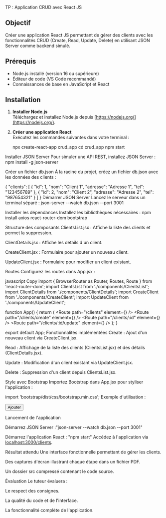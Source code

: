 TP : Application CRUD avec React JS

## Objectif
Créer une application React JS permettant de gérer des clients avec les fonctionnalités CRUD (Create, Read, Update, Delete) en utilisant JSON Server comme backend simulé.

## Prérequis
- Node.js installé (version 16 ou supérieure)
- Éditeur de code (VS Code recommandé)
- Connaissances de base en JavaScript et React

## Installation

1. **Installer Node.js**  
   Téléchargez et installez Node.js depuis [https://nodejs.org/](https://nodejs.org/).

2. **Créer une application React**  
   Exécutez les commandes suivantes dans votre terminal :

   npx create-react-app crud_app
   cd crud_app
   npm start
   
Installer JSON Server
Pour simuler une API REST, installez JSON Server : npm install -g json-server

Créer un fichier db.json
À la racine du projet, créez un fichier db.json avec les données des clients :

{
  "clients": [
    {
      "id": 1,
      "nom": "Client 1",
      "adresse": "Adresse 1",
      "tel": "123456789"
    },
    {
      "id": 2,
      "nom": "Client 2",
      "adresse": "Adresse 2",
      "tel": "987654321"
    }
  ]
}
Démarrer JSON Server
Lancez le serveur dans un terminal séparé : json-server --watch db.json --port 3001

Installer les dépendances
Installez les bibliothèques nécessaires : npm install axios react-router-dom bootstrap

Structure des composants
ClientsList.jsx : Affiche la liste des clients et permet la suppression.

ClientDetails.jsx : Affiche les détails d'un client.

CreateClient.jsx : Formulaire pour ajouter un nouveau client.

UpdateClient.jsx : Formulaire pour modifier un client existant.

Routes
Configurez les routes dans App.jsx :

javascript
Copy
import { BrowserRouter as Router, Routes, Route } from 'react-router-dom';
import ClientsList from './components/ClientsList';
import ClientDetails from './components/ClientDetails';
import CreateClient from './components/CreateClient';
import UpdateClient from './components/UpdateClient';

function App() {
  return (
    <Router>
      <Routes>
        <Route path="/clients" element={<ClientsList />} />
        <Route path="/clients/create" element={<CreateClient />} />
        <Route path="/clients/:id" element={<ClientDetails />} />
        <Route path="/clients/:id/update" element={<UpdateClient />} />
      </Routes>
    </Router>
  );
}

export default App;
Fonctionnalités implémentées
Create : Ajout d'un nouveau client via CreateClient.jsx.

Read : Affichage de la liste des clients (ClientsList.jsx) et des détails (ClientDetails.jsx).

Update : Modification d'un client existant via UpdateClient.jsx.

Delete : Suppression d'un client depuis ClientsList.jsx.

Style avec Bootstrap
Importez Bootstrap dans App.jsx pour styliser l'application :

import 'bootstrap/dist/css/bootstrap.min.css';
Exemple d'utilisation :

<button className="btn btn-success">Ajouter</button>
<table className="table table-striped">

Lancement de l'application

Démarrez JSON Server :"json-server --watch db.json --port 3001"

Démarrez l'application React : "npm start"
Accédez à l'application via [localhost:3000/clients](http://localhost:5174/clients).

Résultat attendu
Une interface fonctionnelle permettant de gérer les clients.

Des captures d'écran illustrant chaque étape dans un fichier PDF.

Un dossier src compressé contenant le code source.

Évaluation
Le tuteur évaluera :

Le respect des consignes.

La qualité du code et de l'interface.

La fonctionnalité complète de l'application.